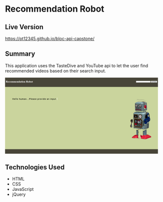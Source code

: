 # Recommendation Robot

## Live Version

https://pt12345.github.io/bloc-api-capstone/
## Summary

This application uses the TasteDive and YouTube api to let the user find recommended videos based on their search input.

![screen](screen.PNG)
## Technologies Used

* HTML
* CSS
* JavaScript
* jQuery